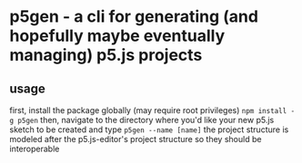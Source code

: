# p5gen - a cli for generating (and hopefully maybe eventually managing) p5.js projects

## usage

first, install the package globally (may require root privileges)
`npm install -g p5gen`
then, navigate to the directory where you'd like your new p5.js sketch to be created and type `p5gen --name [name]`
the project structure is modeled after the p5.js-editor's project structure so they should be interoperable
